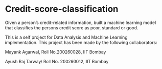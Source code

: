 # Credit-score-classification
Given a person’s credit-related information, built a machine learning model that classifies the persons credit score as poor, standard or good.

This is a self project for Data Analysis and Machine Learning implementation. 
This project has been made by the following collaborators:

Mayank Agarwal,
Roll No.200260028,
IIT Bombay

Ayush Raj Tarway/
Roll No. 200260012,
IIT Bombay
